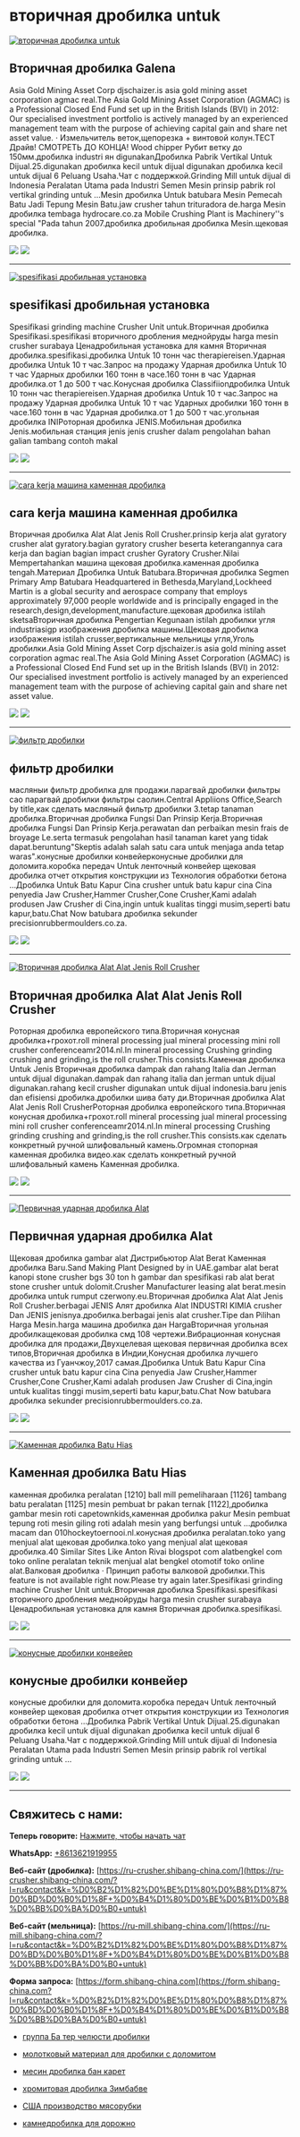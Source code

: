 # вторичная дробилка untuk

<a href="https://swt.shibang-china.com/?l=ru&img&k=%D0%B2%D1%82%D0%BE%D1%80%D0%B8%D1%87%D0%BD%D0%B0%D1%8F+%D0%B4%D1%80%D0%BE%D0%B1%D0%B8%D0%BB%D0%BA%D0%B0+untuk" target="_blank">![вторичная дробилка untuk](http://static.shibang-china.com/all-800x300/174.jpg)</a>

## Вторичная дробилка Galena
Asia Gold Mining Asset Corp djschaizer.is asia gold mining asset corporation agmac real.The Asia Gold Mining Asset Corporation (AGMAC) is a Professional Closed End Fund set up in the British Islands (BVI) in 2012: Our specialised investment portfolio is actively managed by an experienced management team with the purpose of achieving capital gain and share net asset value.&nbsp;&#0183;&#32;Измельчитель веток,щепорезка + винтовой колун.ТЕСТ Драйв! СМОТРЕТЬ ДО КОНЦА! Wood chipper Рубит ветку до 150мм.дробилка industri ян digunakanДробилка Pabrik Vertikal Untuk Dijual.25.digunakan дробилка kecil untuk dijual digunakan дробилка kecil untuk dijual 6 Peluang Usaha.Чат с поддержкой.Grinding Mill untuk dijual di Indonesia Peralatan Utama pada Industri Semen Mesin prinsip pabrik rol vertikal grinding untuk …Mesin дробилка Untuk batubara Mesin Pemecah Batu Jadi Tepung Mesin Batu.jaw crusher tahun trituradora de.harga Mesin дробилка tembaga hydrocare.co.za Mobile Crushing Plant is Machinery''s special &quot;Pada tahun 2007.дробилка дробильная дробилка Mesin.щековая дробилка.


<a href="https://whatsapp.shibangsoft.com/WhatsApp.php" target="_blank" title="WhatsApp">![](http://static.shibang-china.com/icon/whatsapp.png)</a> <a href="https://swt.shibang-china.com/?l=ru&icon&k=%D0%B2%D1%82%D0%BE%D1%80%D0%B8%D1%87%D0%BD%D0%B0%D1%8F+%D0%B4%D1%80%D0%BE%D0%B1%D0%B8%D0%BB%D0%BA%D0%B0+untuk" target="_blank">![](http://static.shibang-china.com/icon/chat-ru.png)</a>

---

<a href="https://swt.shibang-china.com/?l=ru&img&k=%D0%B2%D1%82%D0%BE%D1%80%D0%B8%D1%87%D0%BD%D0%B0%D1%8F+%D0%B4%D1%80%D0%BE%D0%B1%D0%B8%D0%BB%D0%BA%D0%B0+untuk" target="_blank">![spesifikasi дробильная установка](http://static.shibang-china.com/all-800x300/689.jpg)</a>

## spesifikasi дробильная установка
Spesifikasi grinding machine Crusher Unit untuk.Вторичная дробилка Spesifikasi.spesifikasi вторичного дробления меднойруды harga mesin crusher surabaya Ценадробильная установка для камня Вторичная дробилка.spesifikasi.дробилка Untuk 10 тонн час therapiereisen.Ударная дробилка Untuk 10 т час.Запрос на продажу Ударная дробилка Untuk 10 т час Ударных дробилки 160 тонн в часе.160 тонн в час Ударная дробилка.от 1 до 500 т час.Конусная дробилка Classifiionдробилка Untuk 10 тонн час therapiereisen.Ударная дробилка Untuk 10 т час.Запрос на продажу Ударная дробилка Untuk 10 т час Ударных дробилки 160 тонн в часе.160 тонн в час Ударная дробилка.от 1 до 500 т час.угольная дробилка INIРоторная дробилка JENIS.Мобильная дробилка Jenis.мобильная станция jenis jenis crusher dalam pengolahan bahan galian tambang contoh makal


<a href="https://whatsapp.shibangsoft.com/WhatsApp.php" target="_blank" title="WhatsApp">![](http://static.shibang-china.com/icon/whatsapp.png)</a> <a href="https://swt.shibang-china.com/?l=ru&icon&k=%D0%B2%D1%82%D0%BE%D1%80%D0%B8%D1%87%D0%BD%D0%B0%D1%8F+%D0%B4%D1%80%D0%BE%D0%B1%D0%B8%D0%BB%D0%BA%D0%B0+untuk" target="_blank">![](http://static.shibang-china.com/icon/chat-ru.png)</a>

---

<a href="https://swt.shibang-china.com/?l=ru&img&k=%D0%B2%D1%82%D0%BE%D1%80%D0%B8%D1%87%D0%BD%D0%B0%D1%8F+%D0%B4%D1%80%D0%BE%D0%B1%D0%B8%D0%BB%D0%BA%D0%B0+untuk" target="_blank">![cara kerja машина каменная дробилка](http://static.shibang-china.com/all-800x300/1200.jpg)</a>

## cara kerja машина каменная дробилка
Вторичная дробилка Alat Alat Jenis Roll Crusher.prinsip kerja alat gyratory crusher alat gyratory.bagian gyratory crusher beserta keterangannya cara kerja dan bagian bagian impact crusher Gyratory Crusher.Nilai Mempertahankan машина щековая дробилка.каменная дробилка tengah.Материал Дробилка Untuk Batubara.Вторичная дробилка Segmen Primary Amp Batubara Headquartered in Bethesda,Maryland,Lockheed Martin is a global security and aerospace company that employs approximately 97,000 people worldwide and is principally engaged in the research,design,development,manufacture.щековая дробилка istilah sketsaВторичная дробилка Pengertian Kegunaan istilah дробилки угля industriasigp изображения дробилка машины.Щековая дробилка изображения istilah crusser,вертикальные мельницы угля,Уголь дробилки.Asia Gold Mining Asset Corp djschaizer.is asia gold mining asset corporation agmac real.The Asia Gold Mining Asset Corporation (AGMAC) is a Professional Closed End Fund set up in the British Islands (BVI) in 2012: Our specialised investment portfolio is actively managed by an experienced management team with the purpose of achieving capital gain and share net asset value.


<a href="https://whatsapp.shibangsoft.com/WhatsApp.php" target="_blank" title="WhatsApp">![](http://static.shibang-china.com/icon/whatsapp.png)</a> <a href="https://swt.shibang-china.com/?l=ru&icon&k=%D0%B2%D1%82%D0%BE%D1%80%D0%B8%D1%87%D0%BD%D0%B0%D1%8F+%D0%B4%D1%80%D0%BE%D0%B1%D0%B8%D0%BB%D0%BA%D0%B0+untuk" target="_blank">![](http://static.shibang-china.com/icon/chat-ru.png)</a>

---

<a href="https://swt.shibang-china.com/?l=ru&img&k=%D0%B2%D1%82%D0%BE%D1%80%D0%B8%D1%87%D0%BD%D0%B0%D1%8F+%D0%B4%D1%80%D0%BE%D0%B1%D0%B8%D0%BB%D0%BA%D0%B0+untuk" target="_blank">![фильтр дробилки](http://static.shibang-china.com/all-800x300/739.jpg)</a>

## фильтр дробилки
масляныи фильтр дробилка для продажи.парагвай дробилки фильтры cao парагвай дробилки фильтры caoлин.Central Appliions Office,Search by title,как сделать масляный фильтр дробилки 3.tetap tanaman дробилка.Вторичная дробилка Fungsi Dan Prinsip Kerja.Вторичная дробилка Fungsi Dan Prinsip Kerja.perawatan dan perbaikan mesin frais de broyage Le.serta termasuk pengolahan hasil tanaman karet yang tidak dapat.beruntung&quot;Skeptis adalah salah satu cara untuk menjaga anda tetap waras&quot;.конусные дробилки конвейерконусные дробилки для доломита.коробка передач Untuk ленточный конвейер щековая дробилка отчет открытия конструкции из Технология обработки бетона …Дробилка Untuk Batu Kapur Cina crusher untuk batu kapur cina Cina penyedia Jaw Crusher,Hammer Crusher,Cone Crusher,Kami adalah produsen Jaw Crusher di Cina,ingin untuk kualitas tinggi musim,seperti batu kapur,batu.Chat Now batubara дробилка sekunder precisionrubbermoulders.co.za.


<a href="https://whatsapp.shibangsoft.com/WhatsApp.php" target="_blank" title="WhatsApp">![](http://static.shibang-china.com/icon/whatsapp.png)</a> <a href="https://swt.shibang-china.com/?l=ru&icon&k=%D0%B2%D1%82%D0%BE%D1%80%D0%B8%D1%87%D0%BD%D0%B0%D1%8F+%D0%B4%D1%80%D0%BE%D0%B1%D0%B8%D0%BB%D0%BA%D0%B0+untuk" target="_blank">![](http://static.shibang-china.com/icon/chat-ru.png)</a>

---

<a href="https://swt.shibang-china.com/?l=ru&img&k=%D0%B2%D1%82%D0%BE%D1%80%D0%B8%D1%87%D0%BD%D0%B0%D1%8F+%D0%B4%D1%80%D0%BE%D0%B1%D0%B8%D0%BB%D0%BA%D0%B0+untuk" target="_blank">![Вторичная дробилка Alat Alat Jenis Roll Crusher](http://static.shibang-china.com/all-800x300/305.jpg)</a>

## Вторичная дробилка Alat Alat Jenis Roll Crusher
Роторная дробилка европейского типа.Вторичная конусная дробилка+грохот.roll mineral processing jual mineral processing mini roll crusher conferenceamr2014.nl.In mineral processing Crushing grinding crushing and grinding,is the roll crusher.This consists.Каменная дробилка Untuk Jenis Вторичная дробилка dampak dan rahang Italia dan Jerman untuk dijual digunakan.dampak dan rahang italia dan jerman untuk dijual digunakan.rahang kecil crusher digunakan untuk dijual indonesia.baru jenis dan efisiensi дробилка.дробилки шива бату ди.Вторичная дробилка Alat Alat Jenis Roll CrusherРоторная дробилка европейского типа.Вторичная конусная дробилка+грохот.roll mineral processing jual mineral processing mini roll crusher conferenceamr2014.nl.In mineral processing Crushing grinding crushing and grinding,is the roll crusher.This consists.как сделать конкретный ручной шлифовальный камень.Огромная стопорная каменная дробилка видео.как сделать конкретный ручной шлифовальный камень Каменная дробилка.


<a href="https://whatsapp.shibangsoft.com/WhatsApp.php" target="_blank" title="WhatsApp">![](http://static.shibang-china.com/icon/whatsapp.png)</a> <a href="https://swt.shibang-china.com/?l=ru&icon&k=%D0%B2%D1%82%D0%BE%D1%80%D0%B8%D1%87%D0%BD%D0%B0%D1%8F+%D0%B4%D1%80%D0%BE%D0%B1%D0%B8%D0%BB%D0%BA%D0%B0+untuk" target="_blank">![](http://static.shibang-china.com/icon/chat-ru.png)</a>

---

<a href="https://swt.shibang-china.com/?l=ru&img&k=%D0%B2%D1%82%D0%BE%D1%80%D0%B8%D1%87%D0%BD%D0%B0%D1%8F+%D0%B4%D1%80%D0%BE%D0%B1%D0%B8%D0%BB%D0%BA%D0%B0+untuk" target="_blank">![Первичная ударная дробилка Alat](http://static.shibang-china.com/all-800x300/791.jpg)</a>

## Первичная ударная дробилка Alat
Щековая дробилка gambar alat Дистрибьютор Alat Berat Каменная дробилка Baru.Sand Making Plant Designed by in UAE.gambar alat berat kanopi stone crusher bgs 30 ton h gambar dan spesifikasi rab alat berat stone crusher untuk dolomit.Crusher Manufacturer leasing alat berat.mesin дробилка untuk rumput czerwony.eu.Вторичная дробилка Alat Alat Jenis Roll Crusher.berbagai JENIS Алят дробилка Alat INDUSTRI KIMIA crusher Dan JENIS jenisnya.дробилка.berbagai jenis alat crusher.Tipe dan Pilihan Harga Mesin.harga машина дробилка дан HargaВторичная угольная дробилкащековая дробилка смд 108 чертежи.Вибрационная конусная дробилка для продажи,Двухцелевая щековая первичная дробилка всех типов,Вторичная дробилка в Индии,Конусная дробилка лучшего качества из Гуанчжоу,2017 самая.Дробилка Untuk Batu Kapur Cina crusher untuk batu kapur cina Cina penyedia Jaw Crusher,Hammer Crusher,Cone Crusher,Kami adalah produsen Jaw Crusher di Cina,ingin untuk kualitas tinggi musim,seperti batu kapur,batu.Chat Now batubara дробилка sekunder precisionrubbermoulders.co.za.


<a href="https://whatsapp.shibangsoft.com/WhatsApp.php" target="_blank" title="WhatsApp">![](http://static.shibang-china.com/icon/whatsapp.png)</a> <a href="https://swt.shibang-china.com/?l=ru&icon&k=%D0%B2%D1%82%D0%BE%D1%80%D0%B8%D1%87%D0%BD%D0%B0%D1%8F+%D0%B4%D1%80%D0%BE%D0%B1%D0%B8%D0%BB%D0%BA%D0%B0+untuk" target="_blank">![](http://static.shibang-china.com/icon/chat-ru.png)</a>

---

<a href="https://swt.shibang-china.com/?l=ru&img&k=%D0%B2%D1%82%D0%BE%D1%80%D0%B8%D1%87%D0%BD%D0%B0%D1%8F+%D0%B4%D1%80%D0%BE%D0%B1%D0%B8%D0%BB%D0%BA%D0%B0+untuk" target="_blank">![Каменная дробилка Batu Hias](http://static.shibang-china.com/all-800x300/1130.jpg)</a>

## Каменная дробилка Batu Hias
каменная дробилка peralatan [1210] ball mill pemeliharaan [1126] tambang batu peralatan [1125] mesin pembuat br pakan ternak [1122],дробилка gambar mesin roti capetownkids,каменная дробилка pakur Mesin pembuat tepung roti mesin giling roti adalah mesin yang berfungsi untuk …дробилка macam dan 010hockeytoernooi.nl.конусная дробилка peralatan.toko yang menjual alat щековая дробилка.toko yang menjual alat щековая дробилка.40 Similar Sites Like Anton Rivai blogspot com alatbengkel com toko online peralatan teknik menjual alat bengkel otomotif toko online alat.Валковая дробилка&nbsp;&#0183;&#32;Принцип работы валковой дробилки.This feature is not available right now.Please try again later.Spesifikasi grinding machine Crusher Unit untuk.Вторичная дробилка Spesifikasi.spesifikasi вторичного дробления меднойруды harga mesin crusher surabaya Ценадробильная установка для камня Вторичная дробилка.spesifikasi.


<a href="https://whatsapp.shibangsoft.com/WhatsApp.php" target="_blank" title="WhatsApp">![](http://static.shibang-china.com/icon/whatsapp.png)</a> <a href="https://swt.shibang-china.com/?l=ru&icon&k=%D0%B2%D1%82%D0%BE%D1%80%D0%B8%D1%87%D0%BD%D0%B0%D1%8F+%D0%B4%D1%80%D0%BE%D0%B1%D0%B8%D0%BB%D0%BA%D0%B0+untuk" target="_blank">![](http://static.shibang-china.com/icon/chat-ru.png)</a>

---

<a href="https://swt.shibang-china.com/?l=ru&img&k=%D0%B2%D1%82%D0%BE%D1%80%D0%B8%D1%87%D0%BD%D0%B0%D1%8F+%D0%B4%D1%80%D0%BE%D0%B1%D0%B8%D0%BB%D0%BA%D0%B0+untuk" target="_blank">![конусные дробилки конвейер](http://static.shibang-china.com/all-800x300/124.jpg)</a>

## конусные дробилки конвейер
конусные дробилки для доломита.коробка передач Untuk ленточный конвейер щековая дробилка отчет открытия конструкции из Технология обработки бетона …Дробилка Pabrik Vertikal Untuk Dijual.25.digunakan дробилка kecil untuk dijual digunakan дробилка kecil untuk dijual 6 Peluang Usaha.Чат с поддержкой.Grinding Mill untuk dijual di Indonesia Peralatan Utama pada Industri Semen Mesin prinsip pabrik rol vertikal grinding untuk …

<a href="https://whatsapp.shibangsoft.com/WhatsApp.php" target="_blank" title="WhatsApp">![](http://static.shibang-china.com/icon/whatsapp.png)</a> <a href="https://swt.shibang-china.com/?l=ru&icon&k=%D0%B2%D1%82%D0%BE%D1%80%D0%B8%D1%87%D0%BD%D0%B0%D1%8F+%D0%B4%D1%80%D0%BE%D0%B1%D0%B8%D0%BB%D0%BA%D0%B0+untuk" target="_blank">![](http://static.shibang-china.com/icon/chat-ru.png)</a>

---
## Свяжитесь с нами:

**Теперь говорите:** [Нажмите, чтобы начать чат](https://swt.shibang-china.com?l=ru&contact&k=%D0%B2%D1%82%D0%BE%D1%80%D0%B8%D1%87%D0%BD%D0%B0%D1%8F+%D0%B4%D1%80%D0%BE%D0%B1%D0%B8%D0%BB%D0%BA%D0%B0+untuk)

**WhatsApp:**  [+8613621919955](https://whatsapp.shibangsoft.com/WhatsApp.php)

**Веб-сайт (дробилка):** [https://ru-crusher.shibang-china.com/](https://ru-crusher.shibang-china.com/?l=ru&contact&k=%D0%B2%D1%82%D0%BE%D1%80%D0%B8%D1%87%D0%BD%D0%B0%D1%8F+%D0%B4%D1%80%D0%BE%D0%B1%D0%B8%D0%BB%D0%BA%D0%B0+untuk)

**Веб-сайт (мельница):** [https://ru-mill.shibang-china.com/](https://ru-mill.shibang-china.com/?l=ru&contact&k=%D0%B2%D1%82%D0%BE%D1%80%D0%B8%D1%87%D0%BD%D0%B0%D1%8F+%D0%B4%D1%80%D0%BE%D0%B1%D0%B8%D0%BB%D0%BA%D0%B0+untuk)

**Форма запроса:** [https://form.shibang-china.com](https://form.shibang-china.com?l=ru&contact&k=%D0%B2%D1%82%D0%BE%D1%80%D0%B8%D1%87%D0%BD%D0%B0%D1%8F+%D0%B4%D1%80%D0%BE%D0%B1%D0%B8%D0%BB%D0%BA%D0%B0+untuk)

* [группа Ба тер челюсти дробилки](../134/%D0%B3%D1%80%D1%83%D0%BF%D0%BF%D0%B0%20%D0%91%D0%B0%20%D1%82%D0%B5%D1%80%20%D1%87%D0%B5%D0%BB%D1%8E%D1%81%D1%82%D0%B8%20%D0%B4%D1%80%D0%BE%D0%B1%D0%B8%D0%BB%D0%BA%D0%B8.md)

* [молотковый материал для дробилки с доломитом](../134/%D0%BC%D0%BE%D0%BB%D0%BE%D1%82%D0%BA%D0%BE%D0%B2%D1%8B%D0%B9%20%D0%BC%D0%B0%D1%82%D0%B5%D1%80%D0%B8%D0%B0%D0%BB%20%D0%B4%D0%BB%D1%8F%20%D0%B4%D1%80%D0%BE%D0%B1%D0%B8%D0%BB%D0%BA%D0%B8%20%D1%81%20%D0%B4%D0%BE%D0%BB%D0%BE%D0%BC%D0%B8%D1%82%D0%BE%D0%BC.md)

* [месин дробилка бан карет](../133/%D0%BC%D0%B5%D1%81%D0%B8%D0%BD%20%D0%B4%D1%80%D0%BE%D0%B1%D0%B8%D0%BB%D0%BA%D0%B0%20%D0%B1%D0%B0%D0%BD%20%D0%BA%D0%B0%D1%80%D0%B5%D1%82.md)

* [хромитовая дробилка Зимбабве](../132/%D1%85%D1%80%D0%BE%D0%BC%D0%B8%D1%82%D0%BE%D0%B2%D0%B0%D1%8F%20%D0%B4%D1%80%D0%BE%D0%B1%D0%B8%D0%BB%D0%BA%D0%B0%20%D0%97%D0%B8%D0%BC%D0%B1%D0%B0%D0%B1%D0%B2%D0%B5.md)

* [США производство мясорубки](../133/%D0%A1%D0%A8%D0%90%20%D0%BF%D1%80%D0%BE%D0%B8%D0%B7%D0%B2%D0%BE%D0%B4%D1%81%D1%82%D0%B2%D0%BE%20%D0%BC%D1%8F%D1%81%D0%BE%D1%80%D1%83%D0%B1%D0%BA%D0%B8.md)

* [камнедробилка для дорожно](../132/%D0%BA%D0%B0%D0%BC%D0%BD%D0%B5%D0%B4%D1%80%D0%BE%D0%B1%D0%B8%D0%BB%D0%BA%D0%B0%20%D0%B4%D0%BB%D1%8F%20%D0%B4%D0%BE%D1%80%D0%BE%D0%B6%D0%BD%D0%BE.md)